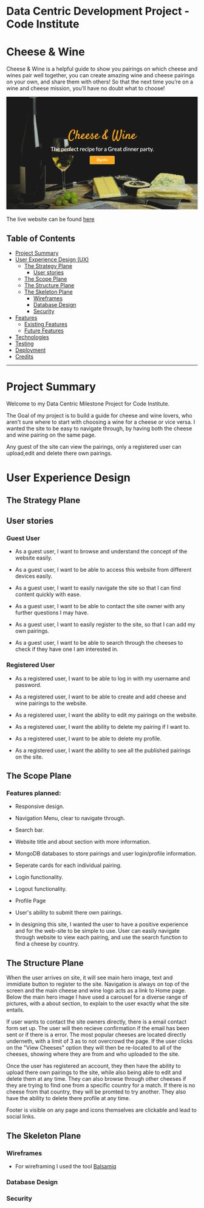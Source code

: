 # Data Centric Development Project - Code Institute

# Cheese & Wine

Cheese & Wine is a helpful guide to show you pairings on which cheese and wines pair well together, you can create amazing wine and cheese pairings on your own, and share them with others! So that the next time you’re on a wine and cheese mission, you’ll have no doubt what to choose!

![homepage](static/img/readme/hero.png)

The live website can be found [here]()

## Table of Contents

* [Project Summary](#Project-Summary)
* [User Experience Design (UX)](#User-Experience-Design)
  * [The Strategy Plane](#The-strategy-Plane)
    * [User stories](#User-Stories) 
  * [The Scope Plane](#The-Scope-Plane)
  * [The Structure Plane](#The-Structure-Plane)
  * [The Skeleton Plane](#The-Skeleton-Plane)
    * [Wireframes](#Wireframes)
    * [Database Design](#Database-Design)
    * [Security](#Security)
* [Features](#Features)
   * [Existing Features](#Existing-Features)
   * [Future Features](#Features-Left-to-Implement)
* [Technologies](#Technologies)
* [Testing](#Testing)
* [Deployment](#Deployment)
* [Credits](#Credits)

****

# Project Summary

Welcome to my Data Centric Milestone Project for Code Institute.<br>

The Goal of my project is to build a guide for cheese and wine lovers, who aren't sure where to start with choosing a wine for a cheese or vice versa. I wanted the site to be easy to navigate through, by having both the cheese and wine pairing on the same page. <br>

Any guest of the site can view the pairings, only a registered user can upload,edit and delete there own pairings.

# User Experience Design

## The Strategy Plane

## User stories

### Guest User

* As a guest user, I want to browse and understand the concept of the website easily.

* As a guest user, I want to be able to access this website from different devices easily.

* As a guest user, I want to easily navigate the site so that I can find content quickly with ease.

* As a guest user, I want to be able to contact the site owner with any further questions I may have.

* As a guest user, I want to easily register to the site, so that I can add my own pairings.

* As a guest user, I want to be able to search through the cheeses to check if they have one I am interested in.

### Registered User

* As a registered user, I want to be able to log in with my username and password.

* As a registered user, I want to be able to create and add cheese and wine pairings to the website.

* As a registered user, I want the ability to edit my pairings on the website.

* As a registered user, I want the ability to delete my pairing if I want to.

* As a registered user, I want to be able to delete my profile.

* As a registered user, I want the ability to see all the published pairings on the site.

## The Scope Plane

### Features planned:

* Responsive design.
* Navigation Menu, clear to navigate through.
* Search bar.
* Website title and about section with more information.
* MongoDB databases to store pairings and user login/profile information.
* Seperate cards for each individual pairing.
* Login functionality.
* Logout functionality.
* Profile Page
* User's ability to submit there own pairings.

*  In designing this site, I wanted the user to have a positive experience and for the web-site to be simple to use. User can easily navigate through website to view each pairing, and use the search function to find a cheese by country.

## The Structure Plane

When the user arrives on site, it will see main hero image, text and immidiate button to register to the site. Navigation is always on top of the screen and the main cheese and wine logo acts as a link to Home page. Below the main hero image I have used a carousel for a diverse range of pictures, with a about section, to explain to the user exactly what the site entails. <br>

If user wants to contact the site owners directly, there is a email contact form set up. The user will then recieve confirmation if the email has been sent or if there is a error. The most popular cheeses are located directly underneth, with a limit of 3 as to not overcrowd the page. If the user clicks on the "View Cheeses" option they will then be re-located to all of the cheeses, showing where they are from and who uploaded to the site.<br>

Once the user has registered an account, they then have the ability to upload there own pairings to the site, while also being able to edit and delete them at any time. They can also browse through other cheeses if they are trying to find one from a specific country for a match. If there is no cheese from that country, they will be promted to try another. They also have the ability to delete there profile at any time. <br>

Footer is visible on any page and icons themselves are clickable and lead to social links.

## The Skeleton Plane

### Wireframes

* For wireframing I used the tool [Balsamiq](https://balsamiq.com/)

### Database Design

### Security


















